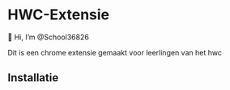 # HWC-Extensie

👋 Hi, I’m @School36826

Dit is een chrome extensie gemaakt voor leerlingen van het hwc

## Installatie
